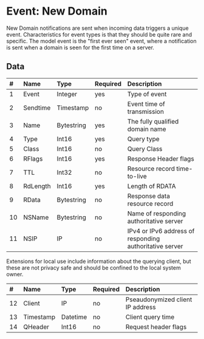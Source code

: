 # Event: New Domain

New Domain notifications are sent when incoming data triggers a unique event. Characteristics for event types is that they should be quite rare and specific. The model event is the "first ever seen" event, where a notification is sent when a domain is seen for the first time on a server.

## Data


| #  |  Name          | Type            | Required | Description|
|:---| :------------- | :-------------  |:-------- | :------------- |
| 1  | Event          | Integer         | yes      | Type of event |
| 2  | Sendtime       | Timestamp       | no       | Event time of transmission |
| 3  | Name           | Bytestring       | yes     | The fully qualified domain name |
| 4  | Type           | Int16            | yes     | Query type |
| 5  | Class          | Int16            | no      | Query Class |
| 6  | RFlags         | Int16            | yes     | Response Header flags |
| 7  | TTL            | Int32            | no      | Resource record time-to-live |
| 8  | RdLength       | Int16            | yes     | Length of RDATA |
| 9  | RData          | Bytestring       | no      | Response data resource record |
| 10 | NSName         | Bytestring       | no      | Name of responding authoritative server |
| 11 | NSIP           | IP               | no      | IPv4 or IPv6 address of responding authoritative server |

Extensions for local use include information about the querying client, but these are not privacy safe and should be confined to the local system owner.

| # |  Name          | Type            | Required | Description|
|:--| :------------- | :-------------  |:---------|:---------------------------------------|
| 12 | Client        | IP              | no       | Pseaudonymized client IP address |
| 13 | Timestamp     | Datetime        | no       | Client query time |
| 14 | QHeader       | Int16           | no       | Request header flags |

